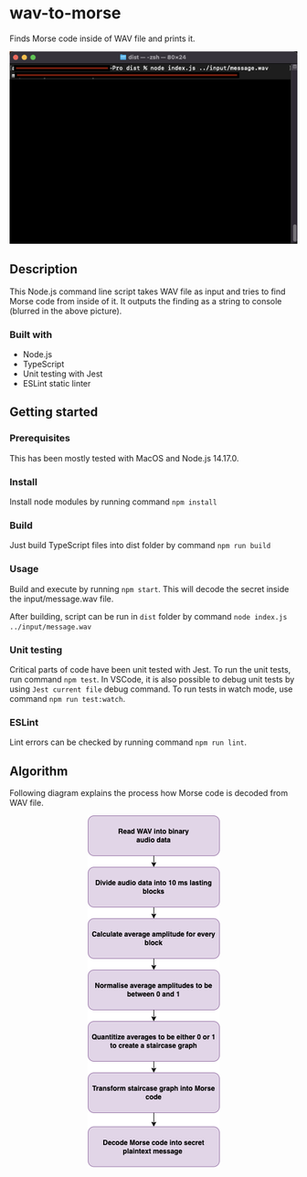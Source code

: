 # wav-to-morse
Finds Morse code inside of WAV file and prints it.

<div align="center">
  <kbd>
    <img src="./assets/screenshot.png" />
  </kbd>
</div>

## Description

This Node.js command line script takes WAV file as input and tries to find Morse code from inside of it. It outputs the finding as a string to console (blurred in the above picture).

### Built with

- Node.js
- TypeScript
- Unit testing with Jest
- ESLint static linter

## Getting started

### Prerequisites

This has been mostly tested with MacOS and Node.js 14.17.0.

### Install

Install node modules by running command `npm install`

### Build

Just build TypeScript files into dist folder by command `npm run build`

### Usage

Build and execute by running `npm start`. This will decode the secret inside the input/message.wav file.

After building, script can be run in `dist` folder by command `node index.js ../input/message.wav`

### Unit testing

Critical parts of code have been unit tested with Jest. To run the unit tests, run command `npm test`. In VSCode, it is also possible to debug unit tests by using `Jest current file` debug command. To run tests in watch mode, use command `npm run test:watch`.

### ESLint

Lint errors can be checked by running command `npm run lint`.

## Algorithm

Following diagram explains the process how Morse code is decoded from WAV file.
<div align="center">
  <kbd>
    <img src="./assets/process.png" />
  </kbd>
</div>
